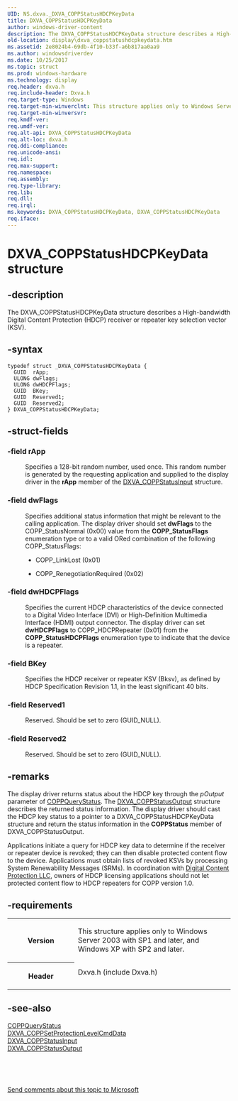 ```yaml
---
UID: NS.dxva._DXVA_COPPStatusHDCPKeyData
title: DXVA_COPPStatusHDCPKeyData
author: windows-driver-content
description: The DXVA_COPPStatusHDCPKeyData structure describes a High-bandwidth Digital Content Protection (HDCP) receiver or repeater key selection vector (KSV).
old-location: display\dxva_coppstatushdcpkeydata.htm
ms.assetid: 2e8024b4-69db-4f10-b33f-a6b817aa0aa9
ms.author: windowsdriverdev
ms.date: 10/25/2017
ms.topic: struct
ms.prod: windows-hardware
ms.technology: display
req.header: dxva.h
req.include-header: Dxva.h
req.target-type: Windows
req.target-min-winverclnt: This structure applies only to Windows Server 2003 with SP1 and later, and Windows XP with SP2 and later.
req.target-min-winversvr: 
req.kmdf-ver: 
req.umdf-ver: 
req.alt-api: DXVA_COPPStatusHDCPKeyData
req.alt-loc: dxva.h
req.ddi-compliance: 
req.unicode-ansi: 
req.idl: 
req.max-support: 
req.namespace: 
req.assembly: 
req.type-library: 
req.lib: 
req.dll: 
req.irql: 
ms.keywords: DXVA_COPPStatusHDCPKeyData, DXVA_COPPStatusHDCPKeyData
req.iface: 
---
```


# DXVA_COPPStatusHDCPKeyData structure



## -description
<p>The DXVA_COPPStatusHDCPKeyData structure describes a High-bandwidth Digital Content Protection (HDCP) receiver or repeater key selection vector (KSV).</p>


## -syntax

````
typedef struct _DXVA_COPPStatusHDCPKeyData {
  GUID  rApp;
  ULONG dwFlags;
  ULONG dwHDCPFlags;
  GUID  BKey;
  GUID  Reserved1;
  GUID  Reserved2;
} DXVA_COPPStatusHDCPKeyData;
````


## -struct-fields
<dl>

### -field <b>rApp</b>

<dd>
<p>Specifies a 128-bit random number, used once. This random number is generated by the requesting application and supplied to the display driver in the <b>rApp</b> member of the <a href="https://msdn.microsoft.com/library/windows/hardware/ff563899">DXVA_COPPStatusInput</a> structure.</p>
</dd>

### -field <b>dwFlags</b>

<dd>
<p>Specifies additional status information that might be relevant to the calling application. The display driver should set <b>dwFlags</b> to the COPP_StatusNormal (0x00) value from the <b>COPP_StatusFlags</b> enumeration type or to a valid ORed combination of the following COPP_StatusFlags:</p>
<ul>
<li>
<p>COPP_LinkLost (0x01)</p>
</li>
<li>
<p>COPP_RenegotiationRequired (0x02)</p>
</li>
</ul>
</dd>

### -field <b>dwHDCPFlags</b>

<dd>
<p>Specifies the current HDCP characteristics of the device connected to a Digital Video Interface (DVI) or High-Definition Multimedia Interface (HDMI) output connector. The display driver can set <b>dwHDCPFlags</b> to COPP_HDCPRepeater (0x01) from the <b>COPP_StatusHDCPFlags</b> enumeration type to indicate that the device is a repeater.</p>
</dd>

### -field <b>BKey</b>

<dd>
<p>Specifies  the HDCP receiver or repeater KSV (Bksv), as defined by HDCP Specification Revision 1.1, in the least significant 40 bits.</p>
</dd>

### -field <b>Reserved1</b>

<dd>
<p>Reserved. Should be set to zero (GUID_NULL).</p>
</dd>

### -field <b>Reserved2</b>

<dd>
<p>Reserved. Should be set to zero (GUID_NULL).</p>
</dd>
</dl>

## -remarks
<p>The display driver returns status about the HDCP key through the <i>pOutput</i> parameter of <a href="https://msdn.microsoft.com/library/windows/hardware/ff539652">COPPQueryStatus</a>. The <a href="https://msdn.microsoft.com/library/windows/hardware/ff563903">DXVA_COPPStatusOutput</a> structure describes the returned status information. The display driver should cast the HDCP key status to a pointer to a DXVA_COPPStatusHDCPKeyData structure and return the status information in the <b>COPPStatus</b> member of DXVA_COPPStatusOutput. </p>

<p>Applications initiate a query for HDCP key data to determine if the receiver or repeater device is revoked; they can then disable protected content flow to the device. Applications must obtain lists of revoked KSVs by processing System Renewability Messages (SRMs). In coordination with <a href="http://go.microsoft.com/fwlink/p/?linkid=38728">Digital Content Protection LLC</a>, owners of HDCP licensing applications should not let protected content flow to HDCP repeaters for COPP version 1.0.</p>

## -requirements
<table>
<tr>
<th width="30%">
<p>Version</p>
</th>
<td width="70%">
<p>This structure applies only to Windows Server 2003 with SP1 and later, and Windows XP with SP2 and later.</p>
</td>
</tr>
<tr>
<th width="30%">
<p>Header</p>
</th>
<td width="70%">
<dl>
<dt>Dxva.h (include Dxva.h)</dt>
</dl>
</td>
</tr>
</table>

## -see-also
<dl>
<dt>
<a href="https://msdn.microsoft.com/library/windows/hardware/ff539652">COPPQueryStatus</a>
</dt>
<dt>
<a href="https://msdn.microsoft.com/library/windows/hardware/ff563143">DXVA_COPPSetProtectionLevelCmdData</a>
</dt>
<dt>
<a href="https://msdn.microsoft.com/library/windows/hardware/ff563899">DXVA_COPPStatusInput</a>
</dt>
<dt>
<a href="https://msdn.microsoft.com/library/windows/hardware/ff563903">DXVA_COPPStatusOutput</a>
</dt>
</dl>
<p> </p>
<p> </p>
<p><a href="mailto:wsddocfb@microsoft.com?subject=Documentation%20feedback [display\display]:%20DXVA_COPPStatusHDCPKeyData structure%20 RELEASE:%20(10/25/2017)&amp;body=%0A%0APRIVACY STATEMENT%0A%0AWe use your feedback to improve the documentation. We don't use your email address for any other purpose, and we'll remove your email address from our system after the issue that you're reporting is fixed. While we're working to fix this issue, we might send you an email message to ask for more info. Later, we might also send you an email message to let you know that we've addressed your feedback.%0A%0AFor more info about Microsoft's privacy policy, see http://privacy.microsoft.com/en-us/default.aspx." title="Send comments about this topic to Microsoft">Send comments about this topic to Microsoft</a></p>
